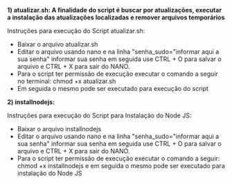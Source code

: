 **1) atualizar.sh: A finalidade do script é buscar por atualizações, executar a instalação das atualizações localizadas e remover arquivos temporários**

Instruções para execução do Script atualizar.sh:
- Baixar o arquivo atualizar.sh
- Editar o arquivo usando nano e na linha "senha_sudo="informar aqui a sua senha" informar sua senha em seguida use CTRL + O para salvar o arquivo e CTRL + X para sair do NANO. 
- Para o script ter permissão de execução executar o comando a seguir no terminal: chmod +x atualizar.sh
- Em seguida o mesmo pode ser executado para execução do script

**2) installnodejs:**

Instruções para execução do Script para Instalação do Node JS:
- Baixar o arquivo installnodejs
- Editar o arquivo usando nano e na linha "senha_sudo="informar aqui a sua senha" informar sua senha em seguida use CTRL + O para salvar o arquivo e CTRL + X para sair do NANO.
- Para o script ter permissão de execução executar o comando a seguir: chmod +x installnodejs e em seguida o mesmo pode ser executado para instalação do Node JS
